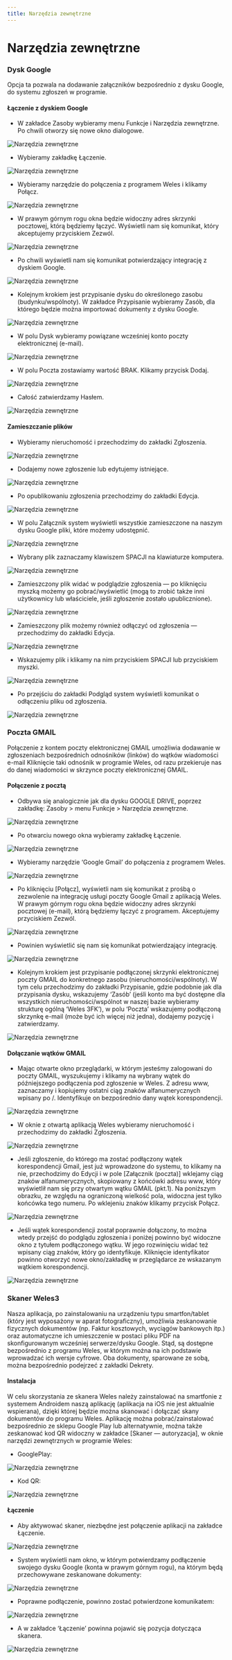 ```yaml
---
title: Narzędzia zewnętrzne
---
```

# Narzędzia zewnętrzne

### Dysk Google

Opcja ta pozwala na dodawanie załączników bezpośrednio z dysku Google, do systemu zgłoszeń w programie.

#### Łączenie z dyskiem Google

- W zakładce Zasoby wybieramy menu Funkcje i Narzędzia zewnętrzne. Po chwili otworzy się nowe okno dialogowe.

![Narzędzia zewnętrzne](narzzew1.png)

- Wybieramy zakładkę Łączenie.

![Narzędzia zewnętrzne](narzzew2.png)

- Wybieramy narzędzie do połączenia z programem Weles i klikamy Połącz.

![Narzędzia zewnętrzne](narzzew3.png)

- W prawym górnym rogu okna będzie widoczny adres skrzynki pocztowej, którą będziemy łączyć. Wyświetli nam się komunikat, który akceptujemy przyciskiem Zezwól. 

![Narzędzia zewnętrzne](narzzew4.png)

- Po chwili wyświetli nam się komunikat potwierdzający integrację z dyskiem Google. 

![Narzędzia zewnętrzne](narzzew5.png)

- Kolejnym krokiem jest przypisanie dysku do określonego zasobu (budynku/wspólnoty). W zakładce Przypisanie wybieramy Zasób, dla którego będzie można importować dokumenty z dysku Google.

![Narzędzia zewnętrzne](narzzew6.png)

- W polu Dysk wybieramy powiązane wcześniej konto poczty elektronicznej (e-mail).

![Narzędzia zewnętrzne](narzzew7.png)

- W polu Poczta zostawiamy wartość BRAK. Klikamy przycisk Dodaj.

![Narzędzia zewnętrzne](narzzew8.png)

- Całość zatwierdzamy Hasłem.

![Narzędzia zewnętrzne](narzzew9.png)

#### Zamieszczanie plików 

- Wybieramy nieruchomość i przechodzimy do zakładki Zgłoszenia.

![Narzędzia zewnętrzne](narzzew10.png)

- Dodajemy nowe zgłoszenie lub edytujemy istniejące.

![Narzędzia zewnętrzne](narzzew11.png)

- Po opublikowaniu zgłoszenia przechodzimy do zakładki Edycja.

![Narzędzia zewnętrzne](narzzew12.png)

- W polu Załącznik system wyświetli wszystkie zamieszczone na naszym dysku Google pliki, które możemy udostępnić.

![Narzędzia zewnętrzne](narzzew13.png)

- Wybrany plik zaznaczamy klawiszem SPACJI na klawiaturze komputera.

![Narzędzia zewnętrzne](narzzew14.png)

- Zamieszczony plik widać w podglądzie zgłoszenia — po kliknięciu myszką możemy go pobrać/wyświetlić (mogą to zrobić także inni użytkownicy lub właściciele, jeśli zgłoszenie zostało upublicznione).

![Narzędzia zewnętrzne](narzzew15.png)

- Zamieszczony plik możemy również odłączyć od zgłoszenia — przechodzimy do zakładki Edycja.

![Narzędzia zewnętrzne](narzzew16.png)

- Wskazujemy plik i klikamy na nim przyciskiem SPACJI lub przyciskiem myszki.

![Narzędzia zewnętrzne](narzzew17.png)

- Po przejściu do zakładki Podgląd system wyświetli komunikat o odłączeniu pliku od zgłoszenia.

![Narzędzia zewnętrzne](narzzew18.png)

### Poczta GMAIL

Połączenie z kontem poczty elektronicznej GMAIL umożliwia dodawanie w zgłoszeniach bezpośrednich odnośników (linków) do wątków wiadomości e-mail Kliknięcie taki odnośnik w programie Weles, od razu przekieruje nas do danej wiadomości w skrzynce poczty elektronicznej GMAIL.

#### Połączenie z pocztą

- Odbywa się analogicznie jak dla dysku GOOGLE DRIVE, poprzez zakładkę: Zasoby > menu Funkcje > Narzędzia zewnętrzne.

![Narzędzia zewnętrzne](narzzew19.png)

- Po otwarciu nowego okna wybieramy zakładkę Łączenie.

![Narzędzia zewnętrzne](narzzew20.png)

- Wybieramy narzędzie ‘Google Gmail’ do połączenia z programem Weles.

![Narzędzia zewnętrzne](narzzew21.jpg)

- Po kliknięciu [Połącz], wyświetli nam się komunikat z prośbą o zezwolenie na integrację usługi poczty Google Gmail z aplikacją Weles. W prawym górnym rogu okna będzie widoczny adres skrzynki pocztowej (e-mail), którą będziemy łączyć z programem. Akceptujemy przyciskiem Zezwól. 

![Narzędzia zewnętrzne](narzzew22.jpg)

- Powinien wyświetlić się nam się komunikat potwierdzający integrację.

![Narzędzia zewnętrzne](narzzew23.png)

- Kolejnym krokiem jest przypisanie podłączonej skrzynki elektronicznej poczty GMAIL do konkretnego zasobu (nieruchomości/wspólnoty). W tym celu przechodzimy do zakładki Przypisanie, gdzie podobnie jak dla przypisania dysku, wskazujemy ‘Zasób’ (jeśli konto ma być dostępne dla wszystkich nieruchomości/wspólnot w naszej bazie wybieramy strukturę ogólną ‘Weles 3FK’), w polu ‘Poczta’ wskazujemy podłączoną skrzynkę e-mail (może być ich więcej niż jedna), dodajemy pozycję i zatwierdzamy.

![Narzędzia zewnętrzne](narzzew24.jpg)

#### Dołączanie wątków GMAIL

- Mając otwarte okno przeglądarki, w którym jesteśmy zalogowani do poczty GMAIL, wyszukujemy i klikamy na wybrany wątek do późniejszego podłączenia pod zgłoszenie w Weles. Z adresu www, zaznaczamy i kopiujemy ostatni ciąg znaków alfanumerycznych wpisany po /. Identyfikuje on bezpośrednio dany wątek korespondencji.

![Narzędzia zewnętrzne](narzzew25.jpg)

- W oknie z otwartą aplikacją Weles wybieramy nieruchomość i przechodzimy do zakładki Zgłoszenia.

![Narzędzia zewnętrzne](narzzew26.png)

- Jeśli zgłoszenie, do którego ma zostać podłączony wątek korespondencji Gmail, jest już wprowadzone do systemu, to klikamy na nie, przechodzimy do Edycji i w pole [Załącznik (poczta)] wklejamy ciąg znaków alfanumerycznych, skopiowany z końcówki adresu www, który wyświetlił nam się przy otwartym wątku GMAIL (pkt.1). Na poniższym obrazku, ze względu na ograniczoną wielkość pola, widoczna jest tylko końcówka tego numeru. Po wklejeniu znaków klikamy przycisk Połącz.

![Narzędzia zewnętrzne](narzzew27.jpg)

- Jeśli wątek korespondencji został poprawnie dołączony, to można wtedy przejść do podglądu zgłoszenia i poniżej powinno być widoczne okno z tytułem podłączonego wątku. W jego rozwinięciu widać też wpisany ciąg znaków, który go identyfikuje. Kliknięcie identyfikator powinno otworzyć nowe okno/zakładkę w przeglądarce ze wskazanym wątkiem korespondencji.

![Narzędzia zewnętrzne](narzzew28.jpg)

### Skaner Weles3

Nasza aplikacja, po zainstalowaniu na urządzeniu typu smartfon/tablet (który jest wyposażony w aparat fotograficzny), umożliwia zeskanowanie fizycznych dokumentów (np. Faktur kosztowych, wyciągów bankowych itp.) oraz automatyczne ich umieszczenie w postaci pliku PDF na skonfigurowanym wcześniej serwerze/dysku Google. Stąd, są dostępne bezpośrednio z programu Weles, w którym można na ich podstawie wprowadzać ich wersje cyfrowe. Oba dokumenty, sparowane ze sobą, można bezpośrednio podejrzeć z zakładki Dekrety.

#### Instalacja

W celu skorzystania ze skanera Weles należy zainstalować na smartfonie z systemem Androidem naszą aplikację (aplikacja na iOS nie jest aktualnie wspierana), dzięki której będzie można skanować i dołączać skany dokumentów do programu Weles. Aplikację można pobrać/zainstalować bezpośrednio ze sklepu Google Play lub alternatywnie, można także zeskanować kod QR widoczny w zakładce [Skaner — autoryzacja], w oknie narzędzi zewnętrznych w programie Weles:

- GooglePlay:

![Narzędzia zewnętrzne](narzzew29.png)

- Kod QR:

![Narzędzia zewnętrzne](narzzew30.png)

#### Łączenie

- Aby aktywować skaner, niezbędne jest połączenie aplikacji na zakładce Łączenie.

![Narzędzia zewnętrzne](narzzew31.jpg)

- System wyświetli nam okno, w którym potwierdzamy podłączenie swojego dysku Google (konta w prawym górnym rogu), na którym będą przechowywane zeskanowane dokumenty:

![Narzędzia zewnętrzne](narzzew32.jpg)

- Poprawne podłączenie, powinno zostać potwierdzone komunikatem:

![Narzędzia zewnętrzne](narzzew33.png)

- A w zakładce ‘Łączenie’ powinna pojawić się pozycja dotycząca skanera.

![Narzędzia zewnętrzne](narzzew34.jpg)